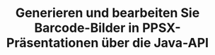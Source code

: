 ---
############################# Static ############################
layout: "auto-gen-gist"
draft: false
path: "de/assembly/java/barcode/ppsx/"
otherformats: PPT PPTX PPTM PPS PPSM POT POTX POTM ODP OTP 

############################# Head ############################
head_title: "Erstellen und Hinzufügen von Barcode-Bildern in PPSX-Präsentationen über die Java-API"
head_description: "GroupDocs.Assembly Java API unterstützt das Erstellen und Hinzufügen von Barcode-Bildern in PowerPoint-Präsentationsdateien (PPT, PPTX, PPTM, PPS, PPSX, PPSM, POT & ODP)."

############################# Header ############################
title: "Generieren und bearbeiten Sie Barcode-Bilder in PPSX-Präsentationen über die Java-API"
description: "GroupDocs.Assembly Java API ermöglicht Programmierern das Generieren, Bearbeiten und Einfügen von Barcode-Bildern in PPSX PowerPoint-Präsentationen innerhalb von Java- und JSP-Apps."

######################### Download Button #######################
button:
    enable: true

############################# About ############################
about:
    enable: true
    title: "Wie erstelle und verwalte ich Barcodes in Präsentationen?"
    content: |
       Präsentationen sind eine großartige Art der Kommunikation, die es Unternehmen und Einzelpersonen ermöglicht, Informationen auf konsistente und einfache Weise auszutauschen. Strichcodes werden heute sehr häufig auf der ganzen Welt verwendet, um verschiedene wichtige Aufgaben zu verwalten, wie z. B. Produktidentifikation, Nachverfolgung von Autoteilen, Bestands- und Bestandsverwaltung und vieles mehr. GroupDocs.Assembly Java API erleichtert Softwareprogrammierern das Erstellen und Einfügen von Barcodes in ihre Präsentationsdokumente mit nur wenigen Codezeilen. Es unterstützt mehrere Präsentationsdateiformate wie PPT, PPTX, PPTM, PPS, PPSX, PPSM, POT, POTX, POTM, ODP und viele mehr. Es erleichtert Entwicklern die Arbeit, indem es ihnen ermöglicht, ihre Anwendungen auszuführen, ohne Anwendungen von Drittanbietern oder Microsoft Office auf ihrem Gerät zu installieren. Es unterstützt mehrere erweiterte Funktionen zum Anpassen von Barcodes in Präsentationsfolien, z. B. Festlegen von Vorder- und Hintergrundfarben, Schriftarteinstellungen, Skalieren von Barcode-Bildern, Anpassen von Barcode-Text, Einstellen der Barcode-Bildauflösung und vieles mehr.

############################# content ############################
steps:
    enable: true
    block:
    - title_left: "Barcode-Generierung in PPSX-Präsentationen"
      content_left: |
       Der folgende Java-Code erklärt, wie Entwickler Barcode-Bilder mit verschiedenen unterstützten Symbologien generieren und sie mit sehr geringem Aufwand und geringen Kosten in Microsoft PowerPoint PPSX-Präsentationsfolien einfügen können.

      title_right: "Fügen Sie Barcodes in der PPSX-Datei über Java hinzu"
      content_right: |
       * Erstellen Sie eine Instanz von [DocumentAssembler](https://apireference.groupdocs.com/assembly/java/com.groupdocs.assembly/DocumentAssembler) 
       * Beispieldatenquellenobjekt erstellen
       * Rufen Sie [AssembleDocument](https://apireference.groupdocs.com/assembly/java/com.groupdocs.assembly/DocumentAssembler#assembleDocument-java.io.InputStream-java.io.OutputStream-com.groupdocs.assembly.DataSourceInfo...-) Methode mit den folgenden Parametern
          * Stream zum Lesen eines Vorlagendokuments.
          * Stream, um das resultierende Dokument zu schreiben.
          * Optionen zum Laden und Speichern von Dokumenten.
          * Details Informationen zu zu verwendenden Datenquellenobjekten.

      gisthash: "ebb6d8215f329f457f843e9a9fc48c9c"
      gistfile: "generate_barcodes_in_presentations.java"

    - title_left: "System Anforderungen"
      content_left: |
       GroupDocs.Assembly-Java-APIs werden auf allen wichtigen Plattformen und Betriebssystemen unterstützt. Es kann Dokumente in Microsoft Word, Excel, PowerPoint, Outlook, OpenOffice und über 50 anderen Formaten erstellen. Eine vollständige Anleitung zu den Systemanforderungen finden Sie unter [Systemanforderungen](https://docs.groupdocs.com/assembly/java/system-requirements/). Bevor Sie den folgenden Code ausführen, stellen Sie bitte sicher, dass die folgenden Voraussetzungen auf Ihrem installiert sind System:
        * Betriebssysteme: Microsoft Windows, Linux, MacOS
        * Unterstützte Java-Versionen: J2SE 7.0 (1.7), J2SE 8.0 (1.8) oder höher
        * Holen Sie sich die neueste Version der GroupDocs.Assembly-Java-APIs von [Maven](https://mvnrepository.com/artifact/com.groupdocs/groupdocs-assembly/)
        
      title_right: "Warum GroupDocs.Assembly verwenden"
      content_right: |
        * Erstellen Sie benutzerdefinierte Dokumente aus Vorlagen.
        * E-Mail-Anhänge dynamisch anhängen.
        * Zum Erstellen und Automatisieren von Dokumenten ist keine zusätzliche Software erforderlich.
        * Generiert ein Ausgabedokument basierend auf der Datenquelle.
        * Fügen Sie den Dokumentinhalt dynamisch in den Bericht ein
        * Wenden Sie die Formel während der Tabellenkalkulation an.
        * Bietet Unterstützung für mehrere Datenformate
        * Unterstützung für sequentielle Datenoperationen.

demos:
    enable: true
        

more_formats:
    enable: true


back_to_top:
    enable: true
---